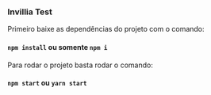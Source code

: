 ### Invillia Test

Primeiro baixe as dependências do projeto com o comando:

#### `npm install` ou somente `npm i`

Para rodar o projeto basta rodar o comando:

#### `npm start` ou `yarn start`

